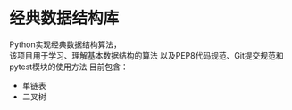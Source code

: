 # 经典数据结构库
Python实现经典数据结构算法，  
该项目用于学习、理解基本数据结构的算法 
以及PEP8代码规范、Git提交规范和pytest模块的使用方法
目前包含：  
* 单链表
* 二叉树
